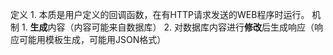 定义
	1. 本质是用户定义的回调函数，在有HTTP请求发送的WEB程序时运行。
机制
	1. **生成**内容（内容可能来自数据库）
	2. 对数据库内容进行**修改**后生成响应（响应可能用模板生成，可能用JSON格式）
